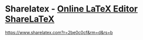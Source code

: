 # Sharelatex - <a href="https://www.sharelatex.com?r=2be0c0cf&rm=d&rs=b">Online LaTeX Editor ShareLaTeX</a>
https://www.sharelatex.com?r=2be0c0cf&rm=d&rs=b

